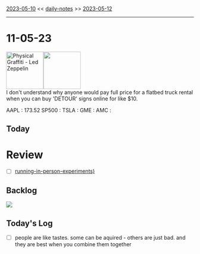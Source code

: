 [2023-05-10](daily_notes/2023-05-10) << [daily-notes](notes/daily-notes.md) >> [2023-05-12](daily_notes/2023-05-12)

---
# 11-05-23
<a href='spotify:album:1lZahjeu4AhPkg9JARZr5F'><img src='https://i.scdn.co/image/ab67616d0000b2732abc2d86a442efb6cc631d0a' alt='Physical Graffiti - Led Zeppelin' height=100></a><img src='https://imgs.xkcd.com/comics/taxiing.png' height=100>
<br>I don't understand why anyone would pay full price for a flatbed truck rental when you can buy 'DETOUR' signs online for like $10.

AAPL : 173.52 
SP500 : 
TSLA :
GME :
AMC :

## Today



# Review
- [ ] [running-in-person-experiments)](notes/running-in-person-experiments.md)

## Backlog


![](https://i.imgur.com/N8S8mAZ.png)
## Today's Log

- [ ] people are like tastes. some can be aquired - others are just bad. and they are best when you combine them together